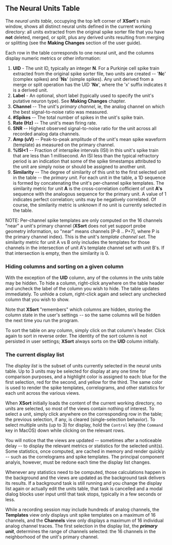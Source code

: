 ## The Neural Units Table

The _neural units table_, occupying the top left corner of **XSort**'s main window, shows all distinct neural
units defined in the current working directory: all units extracted from the original spike sorter file that you have 
**not** deleted, merged, or split, plus any derived units resulting from merging or splitting (see the **Making 
Changes** section of the user guide).

Each row in the table corresponds to one neural unit, and the columns display numeric metrics or other information:
1. **UID** - The unit ID, typically an integer **N**. For a Purkinje cell spike train extracted from the original spike 
sorter file, two units are created -- '**Nc**' (complex spikes) and '**Ns**' (simple spikes). Any unit derived from a
merge or split operation has the UID '**Nx**', where the 'x' suffix indicates it is a derived unit.
2. **Label** - An optional, short label (typically used to specify the unit's putative neuron type). See **Making
Changes** chapter.
3. **Channel** -- The unit's _primary channel_, ie, the analog channel on which the best signal-to-noise ratio was 
measured.
4. **#Spikes** -- The total number of spikes in the unit's spike train.
5. **Rate (Hz)** -- The unit's mean firing rate.
6. **SNR** -- Highest observed signal-to-noise ratio for the unit across all recorded analog data channels.
7. **Amp (uV)** -- Peak-to-peak amplitude of the unit's mean spike waveform (template) as measured on the primary
channel.
8. **%ISI<1** -- Fraction of interspike intervals (ISI) in this unit's spike train that are less than 1 millisecond. An 
ISI less than the typical refractory period is an indication that some of the spike timestamps attributed to the unit 
are simply noise or should be assigned to another unit.
9. **Similarity** -- The degree of similarity of this unit to the first selected unit in the table -- the _primary 
unit_. For each unit in the table, a 1D sequence is formed by concatenating the unit's per-channel spike templates.
The similarity metric for unit **A** is the cross-correlation cofficient of unit **A's** sequence with the analogous 
sequence for the primary unit. A value of 1 indicates perfect correlation; units may be negatively correlated. Of
course, the similarity metric is unknown if no unit is currently selected in the table.

NOTE: Per-channel spike templates are only computed on the 16 channels "near" a unit's primary channel (**XSort** does 
not yet support probe geometry information, so "near" means channels [P-8 .. P+7], where P is the primary channel
index). This is the unit's _template channel set_. The similarity metric for unit A vs B only includes the templates 
for those channels in the intersection of unit A's template channel set with unit B's. If that intersection is empty,
then the similarity is 0.

### Hiding columns and sorting on a given column

With the exception of the **UID** column, any of the columns in the units table may be hidden. To hide a column, 
right-click anywhere on the table header and uncheck the label of the column you wish to hide. The table updates 
immediately. To unhide a colum, right-click again and select any unchecked column that you wish to show.

Note that **XSort** "remembers" which columns are hidden, storing the column state in the user's settings --
so the same columns will be hidden the next time you run the program.

To sort the table on any column, simply click on that column's header. Click again to sort in reverse order. The 
identity of the sort column is not persisted in user settings; **XSort** always sorts on the **UID** column initially.

### The current display list

The _display list_ is the subset of units currently selected in the neural units table. Up to 3 units may be selected 
for display at any one time for comparison purposes, and a highlight color is assigned to each: blue for the first 
selection, red for the second, and yellow for the third. The same color is used to render the spike templates, 
correlograms, and other statistics for each unit across the various views.

When **XSort** initially loads the content of the current working directory, no units are selected, so most of the views
contain nothing of interest. To select a unit, simply click anywhere on the corresponding row in the table; the previous
selection, if any, is cleared (single-selection behavior). To select multiple units (up to 3) for display, hold the 
`Control` key (the `Command` key in MacOS) down while clicking on the relevant rows.

You will notice that the views are updated -- sometimes after a noticeable delay -- to display the relevant metrics or 
statistics for the selected unit(s). Some statistics, once computed, are cached in memory and render quickly -- such as 
the correlograms and spike templates. The principal component analyis, however, must be redone each time the display
list changes. 

Whenever any statistics need to be computed, those calculations happen in the background and the views are updated
as the background task delivers its results. If a background task is still running and you change the display list again 
or actually edit the units table, that task is cancelled and a modal dialog blocks user input until that task stops,
typically in a few seconds or less.

While a recording session may include hundreds of analog channels, the **Templates** view only displays unit spike 
templates on a maximum of 16 channels, and the **Channels** view only displays a maximum of 16 individual analog 
channel traces. The first selection in the display list, the **_primary unit_**, determines the range of channels 
selected: the 16 channels in the neighborhood of the unit's primary channel.
